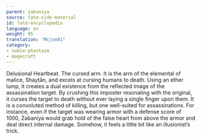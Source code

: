 ```yaml
---
parent: zabaniya
source: fate-side-material
id: fate-encyclopedia
language: en
weight: 95
translation: "Mcjon01"
category:
- noble-phantasm
- magecraft
---
```


Delusional Heartbeat. The cursed arm.
It is the arm of the elemental of malice, Shayṭān, and excels at cursing humans to death.
Using an ether lump, it creates a dual existence from the reflected image of the assassination target.
By crushing this imposter resonating with the original, it curses the target to death without ever laying a single finger upon them.
It is a convoluted method of killing, but one well-suited for assassinations.
For instance, even if the target was wearing armor with a defense score of 1000, Zabaniya would grab hold of the false heart from above the armor and deal direct internal damage.
Somehow, it feels a little bit like an illusionist’s trick.
